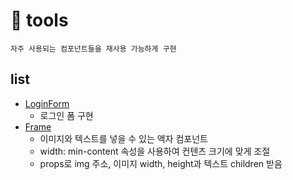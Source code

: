 # 🔄 tools

```
자주 사용되는 컴포넌트들을 재사용 가능하게 구현 
```

## list
- [LoginForm](https://github.com/SaeWooKKang/tools/tree/main/components/LoginForm)
  - 로그인 폼 구현 
- [Frame](https://github.com/SaeWooKKang/tools/tree/main/components/Frame)
  - 이미지와 텍스트를 넣을 수 있는 액자 컴포넌트
  - width: min-content 속성을 사용하여 컨텐츠 크기에 맞게 조절
  - props로 img 주소,  이미지 width, height과 텍스트 children 받음
